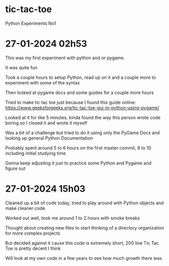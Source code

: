 # tic-tac-toe
Python Experiments No1


# 27-01-2024 02h53
This was my first experiment with python and or pygame.

It was quite fun

Took a couple hours to setup Python, read up on it and a couple more to experiment with some of the syntax

Then looked at pygame docs and some guides for a couple more hours

Tried to make tic tac toe just because I found this guide online: https://www.geeksforgeeks.org/tic-tac-toe-gui-in-python-using-pygame/

Looked at it for like 5 minutes, kinda found the way this person wrote code boring so I closed it and wrote it myself

Was a bit of a challenge but tried to do it using only the PyGame Docs and looking up general Python Documentation

Probably spent around 5 to 6 hours on the first master commit, 8 to 10 including initial studying time

Gonna keep adjusting it just to practice some Python and Pygame and figure out 

# 27-01-2024 15h03
Cleaned up a bit of code today, tried to play around with Python objects and make cleaner code.

Worked out well, took me around 1 to 2 hours with smoke breaks

Thought about creating new files to start thinking of a directory organization for more complex projects

But decided against it cause this code is extremely short, 200 line Tic Tac Toe is pretty decent I think

Will look at my own code in a few years to see how much growth there was